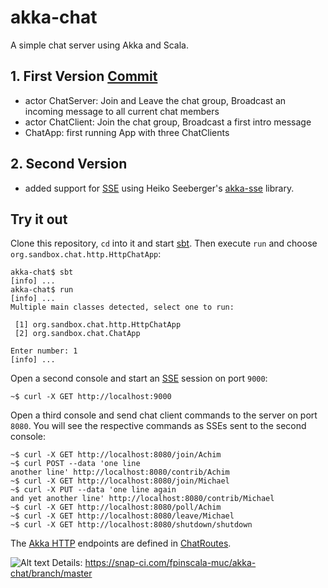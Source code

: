 # akka-chat
A simple chat server using Akka and Scala.

## 1. First Version [Commit](https://github.com/fpinscala-muc/akka-chat/commit/082ba8b351403314ccc229882af45a708c06833e)
* actor ChatServer: Join and Leave the chat group, Broadcast an incoming message to all current chat members
* actor ChatClient: Join the chat group, Broadcast a first intro message
* ChatApp: first running App with three ChatClients

## 2. Second Version
* added support for [SSE](http://www.w3.org/TR/eventsource/) using Heiko Seeberger's [akka-sse](https://github.com/hseeberger/akka-sse) library.

## Try it out
Clone this repository, `cd` into it and start [sbt](http://www.scala-sbt.org). Then execute `run` and choose `org.sandbox.chat.http.HttpChatApp`:

```
akka-chat$ sbt
[info] ...
akka-chat$ run
[info] ...
Multiple main classes detected, select one to run:

 [1] org.sandbox.chat.http.HttpChatApp
 [2] org.sandbox.chat.ChatApp

Enter number: 1
[info] ...
```

Open a second console and start an [SSE](http://www.w3.org/TR/eventsource/) session on port `9000`:

```
~$ curl -X GET http://localhost:9000
```

Open a third console and send chat client commands to the server on port `8080`.
You will see the respective commands as SSEs sent to the second console:

```
~$ curl -X GET http://localhost:8080/join/Achim
~$ curl POST --data 'one line
another line' http://localhost:8080/contrib/Achim
~$ curl -X GET http://localhost:8080/join/Michael
~$ curl -X PUT --data 'one line again
and yet another line' http://localhost:8080/contrib/Michael
~$ curl -X GET http://localhost:8080/poll/Achim
~$ curl -X GET http://localhost:8080/leave/Michael
~$ curl -X GET http://localhost:8080/shutdown/shutdown
```

The [Akka HTTP](http://doc.akka.io/docs/akka-stream-and-http-experimental/1.0-M4/scala/http/index.html) endpoints are defined in [ChatRoutes](src/main/scala/org/sandbox/chat/http/ChatRoutes.scala).


![Alt text](https://snap-ci.com/fpinscala-muc/akka-chat/branch/master/build_image)
Details: https://snap-ci.com/fpinscala-muc/akka-chat/branch/master
